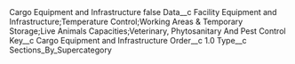 <?xml version="1.0" encoding="UTF-8"?>
<CustomMetadata xmlns="http://soap.sforce.com/2006/04/metadata" xmlns:xsi="http://www.w3.org/2001/XMLSchema-instance" xmlns:xsd="http://www.w3.org/2001/XMLSchema">
    <label>Cargo Equipment and Infrastructure</label>
    <protected>false</protected>
    <values>
        <field>Data__c</field>
        <value xsi:type="xsd:string">Facility Equipment and Infrastructure;Temperature Control;Working Areas &amp; Temporary Storage;Live Animals Capacities;Veterinary, Phytosanitary And Pest Control</value>
    </values>
    <values>
        <field>Key__c</field>
        <value xsi:type="xsd:string">Cargo Equipment and Infrastructure</value>
    </values>
    <values>
        <field>Order__c</field>
        <value xsi:type="xsd:double">1.0</value>
    </values>
    <values>
        <field>Type__c</field>
        <value xsi:type="xsd:string">Sections_By_Supercategory</value>
    </values>
</CustomMetadata>
